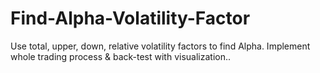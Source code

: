 # Find-Alpha-Volatility-Factor
Use total, upper, down, relative volatility factors to find Alpha. Implement whole trading process &amp; back-test with visualization..
